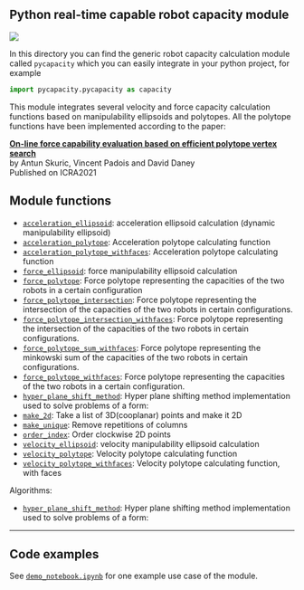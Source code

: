 
## Python real-time capable robot capacity module

![](https://gitlab.inria.fr/askuric/polytope_vertex_search/-/raw/master/images/rviz_screenshot_2020.png)

In this directory you can find the generic robot capacity calculation module called `pycapacity` which you can easily integrate in your python project, for example
```python
import pycapacity.pycapacity as capacity
```

This module integrates several velocity and force capacity calculation functions based on manipulability ellipsoids and polytopes. All the polytope functions have been implemented according to the paper:

[**On-line force capability evaluation based on efficient polytope vertex search**](https://arxiv.org/abs/2011.05226)<br> 
by Antun Skuric, Vincent Padois and David Daney<br> Published on ICRA2021


## Module functions

- [`acceleration_ellipsoid`](./docs/pycapacity.md#function-acceleration_ellipsoid): acceleration ellipsoid calculation (dynamic manipulability ellipsoid)
- [`acceleration_polytope`](./docs/pycapacity.md#function-acceleration_polytope): Acceleration polytope calculating function
- [`acceleration_polytope_withfaces`](./docs/pycapacity.md#function-acceleration_polytope_withfaces): Acceleration polytope calculating function
- [`force_ellipsoid`](./docs/pycapacity.md#function-force_ellipsoid): force manipulability ellipsoid calculation
- [`force_polytope`](./docs/pycapacity.md#function-force_polytope): Force polytope representing the capacities of the two robots in a certain configuration
- [`force_polytope_intersection`](./docs/pycapacity.md#function-force_polytope_intersection): Force polytope representing the intersection of the capacities of the two robots in certain configurations.
- [`force_polytope_intersection_withfaces`](./docs/pycapacity.md#function-force_polytope_intersection_withfaces): Force polytope representing the intersection of the capacities of the two robots in certain configurations.
- [`force_polytope_sum_withfaces`](./docs/pycapacity.md#function-force_polytope_sum_withfaces): Force polytope representing the minkowski sum of the capacities of the two robots in certain configurations.
- [`force_polytope_withfaces`](./docs/pycapacity.md#function-force_polytope_withfaces): Force polytope representing the capacities of the two robots in a certain configuration.
- [`hyper_plane_shift_method`](./docs/pycapacity.md#function-hyper_plane_shift_method): Hyper plane shifting method implementation used to solve problems of a form:
- [`make_2d`](./docs/pycapacity.md#function-make_2d): Take a list of 3D(cooplanar) points and make it 2D
- [`make_unique`](./docs/pycapacity.md#function-make_unique): Remove repetitions of columns
- [`order_index`](./docs/pycapacity.md#function-order_index): Order clockwise 2D points
- [`velocity_ellipsoid`](./docs/pycapacity.md#function-velocity_ellipsoid): velocity manipulability ellipsoid calculation
- [`velocity_polytope`](./docs/pycapacity.md#function-velocity_polytope): Velocity polytope calculating function
- [`velocity_polytope_withfaces`](./docs/pycapacity.md#function-velocity_polytope_withfaces): Velocity polytope calculating function, with faces


Algorithms:
- [`hyper_plane_shift_method`](./docs/pycapacity.md#function-hyper_plane_shift_method): Hyper plane shifting method implementation used to solve problems of a form:
---

## Code examples
See [`demo_notebook.ipynb`](./demo_notebook.ipynb) for one example use case of the module.
